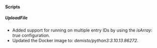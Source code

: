 
#### Scripts

##### UploadFile

- Added support for running on multiple entry IDs by using the *isArray: true* configuration.
- Updated the Docker image to: *demisto/python3:3.10.13.86272*.
